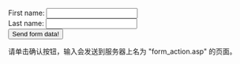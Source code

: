 

  

<!DOCTYPE HTML PUBLIC "-//W3C//DTD HTML 4.01 Transitional//EN">
<html>
 <head>
<script type="text/javascript">
function formSubmit()
{
document.forms["myForm"].submit();
}
</script>
</head>

<body>

<form name="myForm" action="MyHtml.html" method="get">
  First name: <input type="text" name="fname" /><br />
  Last name: <input type="text" name="lname" /><br />
  <input type="button" onclick="formSubmit()" value="Send form data!" />
</form>

<p>请单击确认按钮，输入会发送到服务器上名为 "form_action.asp" 的页面。</p>

</body>
</html>
